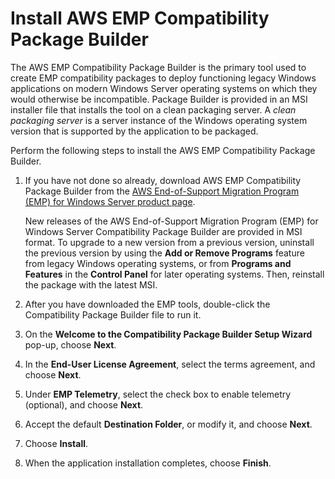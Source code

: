 # Install AWS EMP Compatibility Package Builder<a name="emp-install-compatibility-package-builder"></a>

The AWS EMP Compatibility Package Builder is the primary tool used to create EMP compatibility packages to deploy functioning legacy Windows applications on modern Windows Server operating systems on which they would otherwise be incompatible\. Package Builder is provided in an MSI installer file that installs the tool on a clean packaging server\. A *clean packaging server* is a server instance of the Windows operating system version that is supported by the application to be packaged\. 

Perform the following steps to install the AWS EMP Compatibility Package Builder\.

1. If you have not done so already, download AWS EMP Compatibility Package Builder from the [AWS End\-of\-Support Migration Program \(EMP\) for Windows Server product page](http://aws.amazon.com/emp-windows-server)\.

   New releases of the AWS End\-of\-Support Migration Program \(EMP\) for Windows Server Compatibility Package Builder are provided in MSI format\. To upgrade to a new version from a previous version, uninstall the previous version by using the **Add or Remove Programs** feature from legacy Windows operating systems, or from **Programs and Features** in the **Control Panel** for later operating systems\. Then, reinstall the package with the latest MSI\.

1. After you have downloaded the EMP tools, double\-click the Compatibility Package Builder file to run it\.

1. On the **Welcome to the Compatibility Package Builder Setup Wizard** pop\-up, choose **Next**\.

1. In the **End\-User License Agreement**, select the terms agreement, and choose **Next**\.

1. Under **EMP Telemetry**, select the check box to enable telemetry \(optional\), and choose **Next**\.

1. Accept the default **Destination Folder**, or modify it, and choose **Next**\.

1. Choose **Install**\.

1. When the application installation completes, choose **Finish**\.